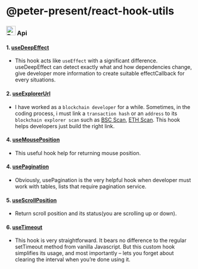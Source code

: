 <h1>
@peter-present/react-hook-utils
</h1>

### <img src="https://raw.githubusercontent.com/Tarikul-Islam-Anik/Animated-Fluent-Emojis/master/Emojis/Animals/Baby%20Chick.png" alt="Baby Chick" width="25" height="25" /> Api

#### 1. [useDeepEffect](../lib/use-deep-effect.ts)

- This hook acts like `useEffect` with a significant difference. useDeepEffect can detect exactly what and how dependencies change, give developer more information to create suitable effectCallback for every situations.

#### 2. [useExplorerUrl](../lib/use-explorer-url.ts)

- I have worked as a `blockchain developer` for a while. Sometimes, in the coding process, i must link a `transaction hash` or an `address` to its `blockchain explorer scan` such as [BSC Scan](https://bscscan.com/), [ETH Scan](https://etherscan.io/). This hook helps developers just build the right link.

#### 4. [useMousePosition](../lib/use-mouse-position.ts)

- This useful hook help for returning mouse position.

#### 4. [usePagination](../lib/use-pagination.ts)

- Obviously, usePagination is the very helpful hook when developer must work with tables, lists that require pagination service.

#### 5. [useScrollPosition](../lib/use-scroll-position.ts)

- Return scroll position and its status(you are scrolling up or down).

#### 6. [useTimeout](../lib/use-timeout.ts)

- This hook is very straightforward. It bears no difference to the regular setTimeout method from vanilla Javascript. But this custom hook simplifies its usage, and most importantly – lets you forget about clearing the interval when you’re done using it.
